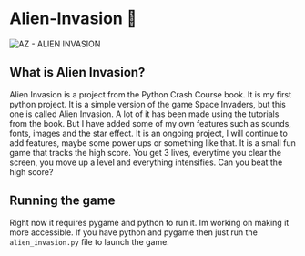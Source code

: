 # Alien-Invasion 👾

![AZ - ALIEN INVASION](https://user-images.githubusercontent.com/86073849/195985730-b034c03e-ac4c-4e82-9d27-c2a7c99e39e4.gif)

## What is Alien Invasion?

Alien Invasion is a project from the Python Crash Course book. It is my first python project. It is a simple version of the game Space Invaders, but this one is called Alien Invasion. A lot of it has been made using the tutorials from the book. But I have added some of my own features such as sounds, fonts, images and the star effect. It is an ongoing project, I will continue to add features, maybe some power ups or something like that. It is a small fun game that tracks the high score. You get 3 lives, everytime you clear the screen, you move up a level and everything intensifies. Can you beat the high score?

## Running the game

Right now it requires pygame and python to run it. Im working on making it more accessible. If you have python and pygame then just run the `alien_invasion.py` file to launch the game.
